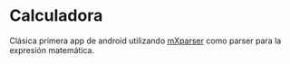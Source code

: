 # Calculadora

Clásica primera app de android utilizando [mXparser](http://mathparser.org/) como parser para la expresión matemática.